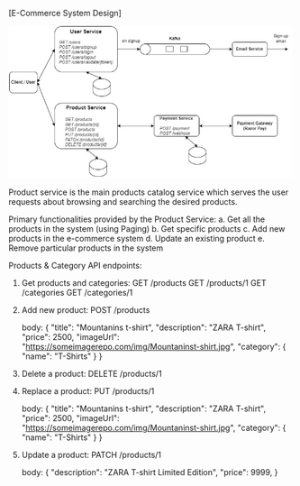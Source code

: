 [E-Commerce System Design]


![E-Commerce System Design](ecom.jpg)

Product service is the main products catalog service which serves the user requests about browsing and searching the desired products.

Primary functionalities provided by the Product Service:
a.	Get all the products in the system (using Paging)
b.	Get specific products
c.	Add new products in the e-commerce system
d.	Update an existing product
e.	Remove particular products in the system

Products & Category API endpoints:

1. Get products and categories:
	GET /products
	GET	/products/1
	GET /categories
	GET	/categories/1

2. Add new product:
	POST /products
	
	body:
	{
		"title": "Mountanins t-shirt",
		"description": "ZARA T-shirt",
		"price": 2500,
		"imageUrl": "https://someimagerepo.com/img/Mountaninst-shirt.jpg",
		"category": {
			"name": "T-Shirts"
		}
	}
	
3. Delete a product:
	DELETE /products/1

4. Replace a product:
	PUT /products/1
	
	body:
	{
		"title": "Mountanins t-shirt",
		"description": "ZARA T-shirt",
		"price": 2500,
		"imageUrl": "https://someimagerepo.com/img/Mountaninst-shirt.jpg",
		"category": {
			"name": "T-Shirts"
		}
	}
	
5. Update a product:
	PATCH /products/1
	
	body:
	{
		"description": "ZARA T-shirt Limited Edition",
		"price": 9999,
	}
